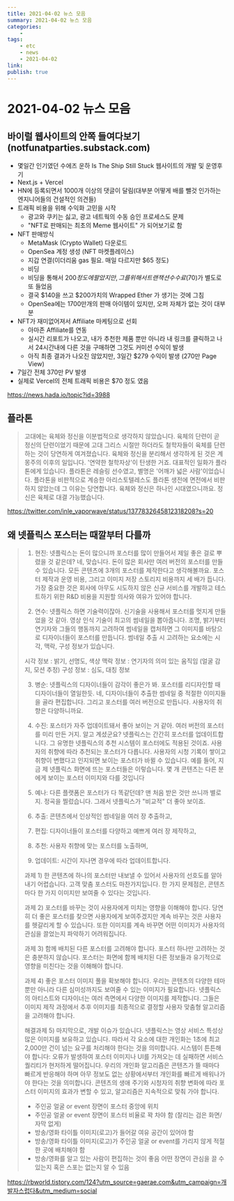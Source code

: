 ```yaml
---
title: 2021-04-02 뉴스 모음
summary: 2021-04-02 뉴스 모음
categories:
    - 
tags:
    - etc
    - news
    - 2021-04-02
link: 
publish: true
---
```


# 2021-04-02 뉴스 모음

## 바이럴 웹사이트의 안쪽 들여다보기 (notfunatparties.substack.com)

- 몇일간 인기였던 수에즈 운하 Is The Ship Still Stuck 웹사이트의 개발 및 운영후기
- Next.js + Vercel
- HN에 등록되면서 1000개 이상의 댓글이 달림(대부분 어떻게 배를 뺄것 인가하는 엔지니어들의 건설적인 의견들)
- 트래픽 비용을 위해 수익화 고민을 시작
  - 광고와 쿠키는 싫고, 광고 네트웍의 수동 승인 프로세스도 문제
  - "NFT로 판매되는 최초의 Meme 웹사이트" 가 되어보기로 함
- NFT 판매방식
  - MetaMask (Crypto Wallet) 다운로드
  - OpenSea 계정 생성 (NFT 마켓플레이스)
  - 지갑 연결(이더리움 gas 필요. 매일 다르지만 $65 정도)
  - 비딩
  - 비딩을 통해서 $200 정도에 팔았지만, 그를 위해서 트랜잭션 수수료($70)가 별도로 또 들었음
  - 결국 $140을 쓰고 $200가치의 Wrapped Ether 가 생기는 것에 그침
  - OpenSea에는 1700만개의 판매 아이템이 있지만, 오퍼 자체가 없는 것이 대부분
- NFT가 재미없어져서 Affiliate 마케팅으로 선회
  - 아마존 Affiliate를 연동
  - 실시간 리포트가 나오고, 내가 추천한 제품 뿐만 아니라 내 링크를 클릭하고 나서 24시간내에 다른 것을 구매하면 그것도 커미션 수익이 발생
  - 아직 최종 결과가 나오진 않았지만, 3일간 $279 수익이 발생 (270만 Page View)
- 7일간 전체 370만 PV 발생
- 실제로 Vercel의 전체 트래픽 비용은 $70 정도 였음

<https://news.hada.io/topic?id=3988>

## 플라톤

> 고대에는 육체와 정신을 이분법적으로 생각하지 않았습니다. 육체의 단련이 곧 정신의 단련이었기 때문에 고대 그리스 시절만 하더라도 철학자들이 육체를 단련하는 것이 당연하게 여겨졌습니다. 육체와 정신을 분리해서 생각하게 된 것은 계몽주의 이후의 일입니다. '연약한 철학자상'이 탄생한 거죠.
> 대표적인 일화가 플라톤에게 있습니다. 플라톤은 레슬링 선수였고, 별명은 '어깨가 넓은 사람'이었습니다. 플라톤을 비판적으로 계승한 아리스토텔레스도 플라톤 생전에 면전에서 비판하지 않았는데 그 이유는 당연합니다. 육체와 정신은 하나인 시대였으니까요. 정신은 육체로 대결 가능했습니다.

<https://twitter.com/inle_vaporwave/status/1377832645812318208?s=20>

## 왜 넷플릭스 포스터는 때깔부터 다를까

> 1) 현진: 넷플릭스는 돈이 많으니까 포스터를 많이 만들어서 제일 좋은 걸로 뿌렸을 것 같은데?
> 네, 맞습니다. 돈이 많은 회사만 여러 버전의 포스터를 만들 수 있습니다. 모든 콘텐츠에 3개의 포스터를 제작한다고 생각해볼까요. 포스터 제작과 운영 비용, 그리고 이미지 저장 스토리지 비용까지 세 배가 듭니다. 가장 중요한 것은 회사에 아무도 시도하지 않은 신규 서비스를 개발하고 테스트하기 위한 R&D 비용을 지원할 의사와 여유가 있어야 합니다.
>
> 2) 연수: 넷플릭스 하면 기술력이잖아. 신기술을 사용해서 포스터를 멋지게 만들었을 것 같아.
> 영상 인식 기술이 최고의 썸네일을 뽑아줍니다. 조명, 밝기부터 연기자와 그들의 행동까지 고려하여 썸네일을 캡처하면 그 이미지를 바탕으로 디자이너들이 포스터를 만듭니다. 썸네일 추출 시 고려하는 요소에는 시각, 맥락, 구성 정보가 있습니다.
>
> 시각 정보 : 밝기, 선명도, 색상
> 맥락 정보 : 연기자의 의미 있는 움직임 (얼굴 감지, 모션 추정)
> 구성 정보 : 심도, 대칭 정보
>
> 3) 병순: 넷플릭스의 디자이너들이 감각이 좋은가 봐. 포스터를 리디자인할 때 디자이너들이 열일한듯.
> 네, 디자이너들이 추출한 썸네일 중 적절한 이미지들을 골라 편집합니다. 그리고 포스터를 여러 버전으로 만듭니다. 사용자의 취향은 다양하니까요.
>
> 4) 수진: 포스터가 자주 업데이트돼서 좋아 보이는 거 같아. 여러 버전의 포스터를 미리 만든 거지.
> 알고 계셨군요? 넷플릭스는 간간히 포스터를 업데이트합니다. 그 유명한 넷플릭스의 추천 시스템이 포스터에도 적용된 것이죠. 사용자의 취향에 따라 추천되는 포스터가 다릅니다. 사용자의 시청 기록이 쌓이고 취향이 변했다고 인지되면 보이는 포스터가 바뀔 수 있습니다. 예를 들어, 지금 제 넷플릭스 화면에 뜨는 포스터들은 이렇습니다. 몇 개 콘텐츠는 다른 분에게 보이는 포스터 이미지와 다를 것입니다
>
> 5) 예나: 다른 플랫폼은 포스터가 다 똑같던데? 맨 처음 받은 것만 쓰니까 별로지.
> 정곡을 찔렀습니다. 그래서 넷플릭스가 "비교적" 더 좋아 보이죠.
>
> 1) 추출: 콘텐츠에서 인상적인 썸네일을 여러 장 추출하고,
> 2) 편집: 디자이너들이 포스터를 다양하고 예쁘게 여러 장 제작하고,
> 3) 추천: 사용자 취향에 맞는 포스터를 노출하며,
> 4) 업데이트: 시간이 지나면 경우에 따라 업데이트합니다.
>
> 과제 1) 한 콘텐츠에 하나의 포스터만 내보낼 수 있어서 사용자의 선호도를 알아내기 어렵습니다.
> 고객 맞춤 포스터도 마찬가지입니다. 한 가지 문제점은, 콘텐츠마다 한 가지 이미지만 보여줄 수 있다는 것입니다.
>
> 과제 2) 포스터를 바꾸는 것이 사용자에게 미치는 영향을 이해해야 합니다.
> 당연히 더 좋은 포스터를 찾으면 사용자에게 보여주겠지만 계속 바꾸는 것은 사용자를 헷갈리게 할 수 있습니다. 또한 이미지를 계속 바꾸면 어떤 이미지가 사용자의 관심을 끌었는지 파악하기 어려워집니다.
>
> 과제 3) 함께 배치된 다른 포스터를 고려해야 합니다.
> 포스터 하나만 고려하는 것은 충분하지 않습니다. 포스터는 화면에 함께 배치된 다른 정보들과 유기적으로 영향을 미친다는 것을 이해해야 합니다.
>
> 과제 4) 좋은 포스터 이미지 풀을 확보해야 합니다.
> 우리는 콘텐츠의 다양한 테마뿐만 아니라 다른 심미성까지도 보여줄 수 있는 이미지가 필요합니다. 넷플릭스의 아티스트와 디자이너는 여러 측면에서 다양한 이미지를 제작합니다. 그들은 이미지 제작 과정에서 추후 이미지를 최종적으로 결정할 사용자 맞춤형 알고리즘을 고려해야 합니다.
>
> 해결과제 5) 마지막으로, 개발 이슈가 있습니다.
> 넷플릭스는 영상 서비스 특성상 많은 이미지를 보유하고 있습니다. 따라서 각 요소에 대한 개인화는 1초에 최고 2,000만 건이 넘는 요구를 처리해야 한다는 것을 의미합니다. 시스템이 튼튼해야 합니다: 오류가 발생하여 포스터 이미지나 UI를 가져오는 데 실패하면 서비스 퀄리티가 현저하게 떨어집니다. 우리의 개인화 알고리즘은 콘텐츠가 뜰 때마다 빠르게 반응해야 하며 아무 정보도 없는 상황에서부터 개인화를 빠르게 배워나가야 한다는 것을 의미합니다. 콘텐츠의 생애 주기와 시청자의 취향 변화에 따라 포스터 이미지의 효과가 변할 수 있고, 알고리즘은 지속적으로 맞춰 가야 합니다.
>
> - 주인공 얼굴 or event 장면이 포스터 중앙에 위치
> - 주인공 얼굴 or event 장면이 포스터 비율로 꽉 차야 함 (잘리는 검은 화면/자막 없게)
> - 방송/영화 타이틀 이미지(로고)가 들어갈 여유 공간이 있어야 함
> - 방송/영화 타이틀 이미지(로고)가 주인공 얼굴 or event를 가리지 않게 적절한 곳에 배치해야 함
> - 방송/영화를 알고 있는 사람이 편집하는 것이 좋음 어떤 장면이 관심을 끌 수 있는지 혹은 스포는 없는지 알 수 있음

<https://rbworld.tistory.com/124?utm_source=gaerae.com&utm_campaign=개발자스럽다&utm_medium=social>
